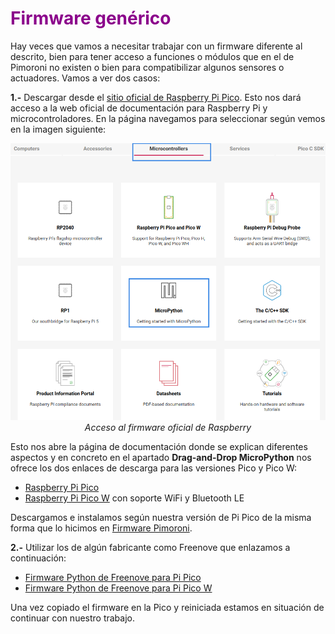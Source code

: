 # <FONT COLOR=#8B008B>Firmware genérico</font>
Hay veces que vamos a necesitar trabajar con un firmware diferente al descrito, bien para tener acceso a funciones o módulos que en el de Pimoroni no existen o bien para compatibilizar algunos sensores o actuadores. Vamos a ver dos casos:

**1.-** Descargar desde el [sitio oficial de Raspberry Pi Pico](https://www.raspberrypi.com/documentation/microcontrollers/). Esto nos dará acceso a la web oficial de documentación para Raspberry Pi y microcontroladores. En la página navegamos para seleccionar según vemos en la imagen siguiente:

<center>

![Acceso al firmware oficial de Raspberry](../img/up/acceso_descarga_firmw_ofi.png)  
*Acceso al firmware oficial de Raspberry*

</center>

Esto nos abre la página de documentación donde se explican diferentes aspectos y en concreto en el apartado **Drag-and-Drop MicroPython** nos ofrece los dos enlaces de descarga para las versiones Pico y Pico W:

* [Raspberry Pi Pico](https://micropython.org/download/rp2-pico/rp2-pico-latest.uf2)
* [Raspberry Pi Pico W](https://micropython.org/download/rp2-pico-w/rp2-pico-w-latest.uf2) con soporte WiFi y Bluetooth LE

Descargamos e instalamos según nuestra versión de Pi Pico de la misma forma que lo hicimos en [Firmware Pimoroni](http://127.0.0.1:8000/Mis-notas-de-pico-explorer/up/firm/).

**2.-** Utilizar los de algún fabricante como Freenove que enlazamos a continuación:

* [Firmware Python de Freenove para Pi Pico](../firmwares_usados/rp2-pico-20230117-unstable-v1.19.1-806-gfc745d85f.uf2)
* [Firmware Python de Freenove para Pi Pico W](../firmwares_usados/rp2-pico-w-20220926-unstable-v1.19.1-451-gbdbc44474.uf2)

Una vez copiado el firmware en la Pico y reiniciada estamos en situación de continuar con nuestro trabajo.